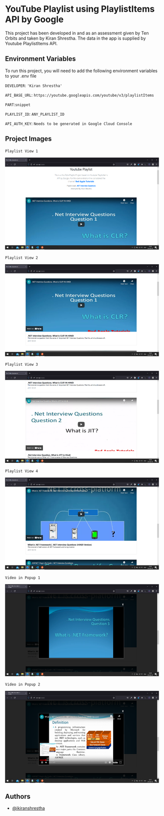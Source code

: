 # YouTube Playlist using PlaylistItems API by Google

This project has been developed in and as an assessment given by Ten Orbits and taken by Kiran Shrestha.
The data in the app is supplied by Youtube PlaylistItems API.




## Environment Variables

To run this project, you will need to add the following environment variables to your .env file

`DEVELOPER`: `'Kiran Shrestha'`

`API_BASE_URL`: `https://youtube.googleapis.com/youtube/v3/playlistItems`

`PART`:`snippet`

`PLAYLIST_ID`: `ANY_PLAYLIST_ID`

`API_AUTH_KEY`: `Needs to be generated in Google Cloud Console`


## Project Images
`Playlist View 1`

<img src="resources/images/Playlist-View1.png" height="300">

`Playlist View 2`

<img src="resources/images/Playlist-View2.png" height="300">

`Playlist View 3`

<img src="resources/images/Playlist-View3.png" height="300">

`Playlist View 4`

<img src="resources/images/Playlist-View4.png" height="300">

`Video in Popup 1`

<img src="resources/images/Video-Popup1.png" height="300">

`Video in Popup 2`

<img src="resources/images/Video-Popup2.png" height="300">



## Authors

- [@ikiranshrestha](https://github.com/ikiranshrestha)

